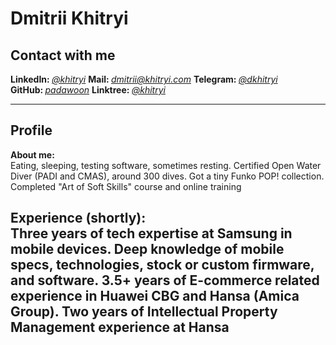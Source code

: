 # Dmitrii Khitryi

## Contact with me

**LinkedIn:&nbsp;**[*@khitryi*][lin] **Mail:&nbsp;**[*dmitrii@khitryi.com*][mail] **Telegram:&nbsp;**[*@dkhitryi*][tg] **GitHub:&nbsp;**[*padawoon*][git] **Linktree:&nbsp;**[*@khitryi*][tree]

[tg]: https://t.me/dkhitryi
[mail]: mailto:dmitrii@khitryi.com
[lin]: https://www.linkedin.com/in/khitryi
[git]: https://github.com/Padawoon
[tree]: https://linktr.ee/khitryi
----------------------------------------------------------------
## Profile

**About me:**  
Eating, sleeping, testing software, sometimes resting.
Certified Open Water Diver (PADI and CMAS), around 300 dives.
Got a tiny Funko POP! collection.
Completed "Art of Soft Skills" course and online training


**Experience (shortly):**  
Three years of tech expertise at Samsung in mobile devices.
Deep knowledge of mobile specs, technologies, stock or custom firmware, and software.
3.5+ years of E-commerce related experience in Huawei CBG and Hansa (Amica Group).
Two years of Intellectual Property Management experience at Hansa
----------------------------------------------------------------
